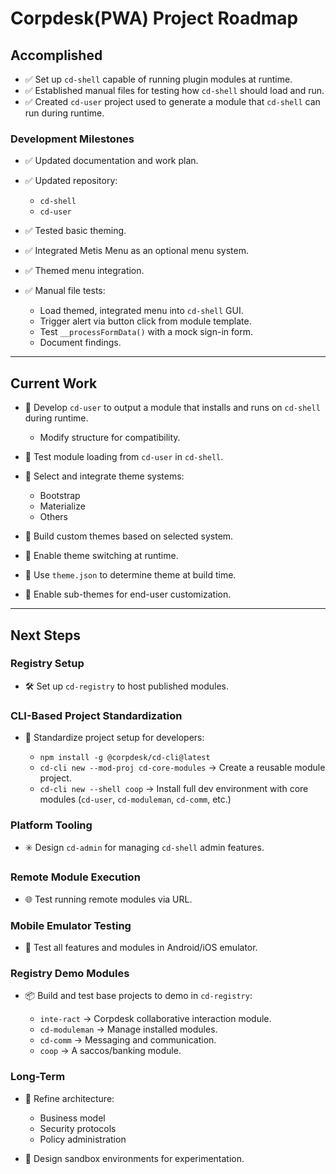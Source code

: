 # Corpdesk(PWA) Project Roadmap

## Accomplished

* ✅ Set up `cd-shell` capable of running plugin modules at runtime.
* ✅ Established manual files for testing how `cd-shell` should load and run.
* ✅ Created `cd-user` project used to generate a module that `cd-shell` can run during runtime.

### Development Milestones

* ✅ Updated documentation and work plan.
* ✅ Updated repository:

  * `cd-shell`
  * `cd-user`
* ✅ Tested basic theming.
* ✅ Integrated Metis Menu as an optional menu system.
* ✅ Themed menu integration.
* ✅ Manual file tests:

  * Load themed, integrated menu into `cd-shell` GUI.
  * Trigger alert via button click from module template.
  * Test `__processFormData()` with a mock sign-in form.
  * Document findings.

---

## Current Work

* 🚧 Develop `cd-user` to output a module that installs and runs on `cd-shell` during runtime.

  * Modify structure for compatibility.
* 🚧 Test module loading from `cd-user` in `cd-shell`.
* 🚧 Select and integrate theme systems:

  * Bootstrap
  * Materialize
  * Others
* 🚧 Build custom themes based on selected system.
* 🚧 Enable theme switching at runtime.
* 🚧 Use `theme.json` to determine theme at build time.
* 🚧 Enable sub-themes for end-user customization.

---

## Next Steps

### Registry Setup

* 🛠️ Set up `cd-registry` to host published modules.

### CLI-Based Project Standardization

* 🧰 Standardize project setup for developers:

  * `npm install -g @corpdesk/cd-cli@latest`
  * `cd-cli new --mod-proj cd-core-modules` → Create a reusable module project.
  * `cd-cli new --shell coop` → Install full dev environment with core modules (`cd-user`, `cd-moduleman`, `cd-comm`, etc.)

### Platform Tooling

* ✳️ Design `cd-admin` for managing `cd-shell` admin features.

### Remote Module Execution

* 🌐 Test running remote modules via URL.

### Mobile Emulator Testing

* 📱 Test all features and modules in Android/iOS emulator.

### Registry Demo Modules

* 📦 Build and test base projects to demo in `cd-registry`:

  * `inte-ract` → Corpdesk collaborative interaction module.
  * `cd-moduleman` → Manage installed modules.
  * `cd-comm` → Messaging and communication.
  * `coop` → A saccos/banking module.

### Long-Term

* 🧭 Refine architecture:

  * Business model
  * Security protocols
  * Policy administration
* 🧪 Design sandbox environments for experimentation.
